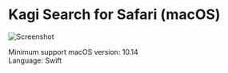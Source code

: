 # Kagi Search for Safari (macOS)

![Screenshot](https://is5-ssl.mzstatic.com/image/thumb/PurpleSource122/v4/28/1d/83/281d8352-7035-d44d-f662-79d1b1fb03e5/4bae250d-e314-47c1-b0ee-a981ec2f2291_Screen_Shot_2022-05-06_at_18.28.11.png/2880x1800bb.png)

Minimum support macOS version: 10.14<br>
Language: Swift
